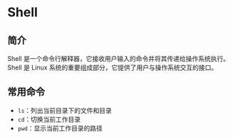 # Shell

## 简介

Shell 是一个命令行解释器，它接收用户输入的命令并将其传递给操作系统执行。Shell 是 Linux 系统的重要组成部分，它提供了用户与操作系统交互的接口。

## 常用命令

- `ls`：列出当前目录下的文件和目录
- `cd`：切换当前工作目录
- `pwd`：显示当前工作目录的路径